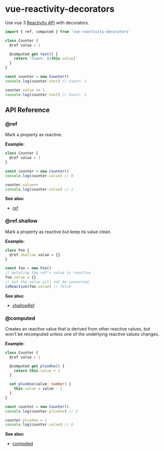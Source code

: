# vue-reactivity-decorators

Use vue 3 [Reactivity API](https://v3.vuejs.org/api/reactivity-api.html) with decorators.

```ts
import { ref, computed } from 'vue-reactivity-decorators'

class Counter {
  @ref value = 1

  @computed get text() {
    return `Count: ${this.value}`
  }
}

const counter = new Counter()
console.log(counter.text) // Count: 1

counter.value += 1
console.log(counter.text) // Count: 2
```

## API Reference

### @ref

Mark a property as reactive.

__Example:__

```ts
class Counter {
  @ref value = 1
}

const counter = new Counter()
console.log(counter.value) // 0

counter.value++
console.log(counter.value) // 1
```

__See also:__

- [ref](https://v3.vuejs.org/api/refs-api.html#ref)

### @ref.shallow

Mark a property as reactive but keep its value clean.

__Example:__

```ts
class Foo {
  @ref.shallow value = {}
}

const foo = new Foo()
// mutating the ref's value is reactive
foo.value = {}
// but the value will not be converted.
isReactive(foo.value) // false
```

__See also:__

- [shallowRef](https://v3.vuejs.org/api/refs-api.html#shallowref)

### @computed

Creates an reacitve value that is derived from other reacitve values, but won't be recomputed unless one of the underlying reacitve values changes.

__Example:__

```ts
class Counter {
  @ref value = 1

  @computed get plusOne() {
    return this.value + 1
  }

  set plusOne(value: number) {
    this.value = value - 1
  }
}

const counter = new Counter()
console.log(counter.plusOne) // 2

counter.plusOne = 1
console.log(counter.value) // 0
```

__See also:__

- [computed](https://v3.vuejs.org/api/computed-watch-api.html#computed)

